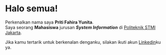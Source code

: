# Halo semua! 

Perkenalkan nama saya **Priti Fahira Yunita**.<br>
Saya seorang **Mahasiswa** jurusan **_System Information_** di [Politeknik STMI Jakarta](https://www.stmi.ac.id/).<br>

Jika kamu tertarik untuk berkenalan denganku, silakan ikuti akun [Linkedin](https://www.linkedin.com/in/priti-fahira-yunita-9551a31a1/)ku ya.
